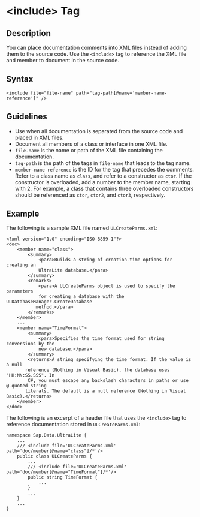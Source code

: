 <!-- loio9e787d786c2e49b2b362361a6a382e7d -->

# <include\> Tag



## Description

You can place documentation comments into XML files instead of adding them to the source code. Use the `<include>` tag to reference the XML file and member to document in the source code.



## Syntax

```
<include file="file-name" path="tag-path[@name='member-name-reference']" />
```



## Guidelines

-   Use when all documentation is separated from the source code and placed in XML files.
-   Document all members of a class or interface in one XML file.
-   `file-name` is the name or path of the XML file containing the documentation.
-   `tag-path` is the path of the tags in `file-name` that leads to the tag name.
-   `member-name-reference` is the ID for the tag that precedes the comments. Refer to a class name as `class`, and refer to a constructor as `ctor`. If the constructor is overloaded, add a number to the member name, starting with 2. For example, a class that contains three overloaded constructors should be referenced as `ctor`, `ctor2`, and `ctor3`, respectively.



## Example

The following is a sample XML file named `ULCreateParms.xml`:

```
<?xml version="1.0" encoding="ISO-8859-1"?>
<doc>
    <member name="class">
        <summary>
            <para>Builds a string of creation-time options for creating an
            UltraLite database.</para>
        </summary>
        <remarks>
            <para>A ULCreateParms object is used to specify the parameters
            for creating a database with the ULDatabaseManager.CreateDatabase
           method.</para>
        </remarks>
    </member>
    ...
    <member name="TimeFormat">
        <summary>
            <para>Specifies the time format used for string conversions by the
            new database.</para>
        </summary>
        <returns>A string specifying the time format. If the value is a null
       reference (Nothing in Visual Basic), the database uses "HH:NN:SS.SSS". In
        C#, you must escape any backslash characters in paths or use @-quoted string
       literals. The default is a null reference (Nothing in Visual Basic).</returns>
    </member>
</doc>
```

The following is an excerpt of a header file that uses the `<include>` tag to reference documentation stored in `ULCreateParms.xml`:

```
namespace Sap.Data.UltraLite {
    ...
    /// <include file='ULCreateParms.xml' path='doc/member[@name="class"]/*'/>
    public class ULCreateParms {
        ...
        /// <include file='ULCreateParms.xml' path='doc/member[@name="TimeFormat"]/*'/>
        public string TimeFormat {
            ...
        }
        ...
    }
    ...
}
```


